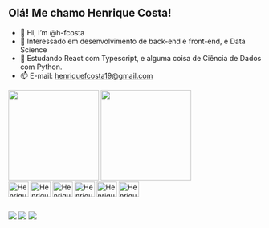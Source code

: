 ## Olá! Me chamo Henrique Costa!

- 👋 Hi, I’m @h-fcosta
- 👀 Interessado em desenvolvimento de back-end e front-end, e Data Science
- 🌱 Estudando React com Typescript, e alguma coisa de Ciência de Dados com Python.
- 📫 E-mail: henriquefcosta19@gmail.com

<div>
  <a href="https://github.com/h-fcosta">
  <img height="180em" src="https://github-readme-stats.vercel.app/api?username=h-fcosta&show_icons=true&theme=gotham" />
  <img height="180em" src="https://github-readme-stats.vercel.app/api/top-langs/?username=h-fcosta&hide=php&layout=compact&theme=gotham" />
  </a>
</div>

<div style="display: inline_block">
  <img align="center" alt="Henrique-JS" height="30" width="40" src="https://cdn.jsdelivr.net/gh/devicons/devicon/icons/javascript/javascript-original.svg" /> 
  <img align="center" alt="Henrique-TS" height="30" width="40" src="https://cdn.jsdelivr.net/gh/devicons/devicon/icons/typescript/typescript-original.svg" /> 
  <img align="center" alt="Henrique-Python" height="30" width="40" src="https://cdn.jsdelivr.net/gh/devicons/devicon/icons/python/python-original.svg" /> 
  <img align="center" alt="Henrique-React" height="30" width="40" src="https://cdn.jsdelivr.net/gh/devicons/devicon/icons/react/react-original.svg" /> 
  <img align="center" alt="Henrique-HTML" height="30" width="40" src="https://cdn.jsdelivr.net/gh/devicons/devicon/icons/html5/html5-original.svg" /> 
  <img align="center" alt="Henrique-Jupyter" height="30" width="40" src="https://cdn.jsdelivr.net/gh/devicons/devicon/icons/jupyter/jupyter-original.svg" /> 
</div>

##

<div>
  <a href="mailto:henriquefcosta19@gmail.com" target="_blank"><img src="https://img.shields.io/badge/Gmail-D14836?style=for-the-badge&logo=gmail&logoColor=white" target="_blank"/></a>
  <a href="https://www.linkedin.com/in/henriquefcosta19/" target="_blank"><img src="https://img.shields.io/badge/LinkedIn-0077B5?style=for-the-badge&logo=linkedin&logoColor=white" target="_blank" /></a>
  <a href="https://www.instagram.com/henriquefcosta19/"><img src="https://img.shields.io/badge/Instagram-E4405F?style=for-the-badge&logo=instagram&logoColor=white" target="_blank" /></a>
</div>
